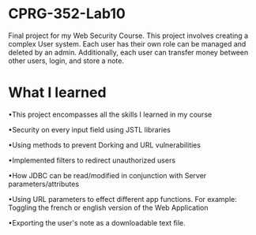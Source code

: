 # CPRG-352-Lab10
Final project for my Web Security Course. This project involves creating a complex User system. Each user has their own role can be managed and deleted by an admin. Additionally, each user can transfer money between other users, login, and store a note.
# What I learned
•This project encompasses all the skills I learned in my course

•Security on every input field using JSTL libraries

•Using methods to prevent Dorking and URL vulnerabilities

•Implemented filters to redirect unauthorized users

•How JDBC can be read/modified in conjunction with Server parameters/attributes

•Using URL parameters to effect different app functions. For example: Toggling the french or english version of the Web Application

•Exporting the user's note as a downloadable text file.
